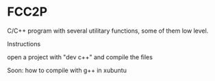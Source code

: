 # FCC2P
C/C++ program with several utilitary functions, some of them low level.


Instructions

open a project with "dev c++" and compile the files

Soon: how to compile with g++ in xubuntu
